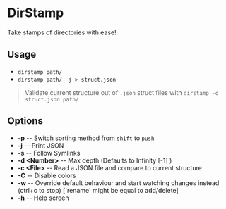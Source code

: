 ﻿  
# DirStamp  
  
Take stamps of directories with ease!  
  
## Usage  
  
* `dirstamp path/`  
* `dirstamp path/ -j > struct.json`  
  
> Validate current structure out of `.json` struct files with `dirstamp -c struct.json path/`  
  
## Options  
  
* **-p** -- Switch sorting method from `shift` to `push`  
* **-j** -- Print JSON  
* **-s** -- Follow Symlinks  
* **-d \<Number>** -- Max depth (Defaults to Infinity [-1] )  
* **-c \<File>** -- Read a JSON file and compare to current structure  
* **-C** -- Disable colors  
* **-w** -- Override default behaviour and start watching changes instead (ctrl+c to stop) ['rename' might be equal to add/delete]  
* **-h** -- Help screen  
  
